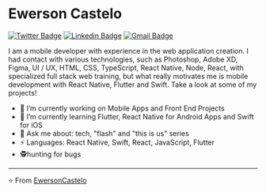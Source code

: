 # Ewerson Castelo  
[![Twitter Badge](https://img.shields.io/badge/-@EwersonCastelo-1ca0f1?style=flat-square&labelColor=1ca0f1&logo=twitter&logoColor=white&link=https://twitter.com/SilvaEwer)](https://twitter.com/EwersonCastelo) [![Linkedin Badge](https://img.shields.io/badge/-ewersoncastelo-blue?style=flat-square&logo=Linkedin&logoColor=white&link=https://www.linkedin.com/in/ewersoncastelo/)](https://www.linkedin.com/in/ewersoncastelo/) [![Gmail Badge](https://img.shields.io/badge/-ewersoncastelo@gmail.com-c14438?style=flat-square&logo=Gmail&logoColor=white&link=mailto:ewersoncastelo@gmail.com)](mailto:ewersoncastelo@gmail.com)

I am a mobile developer with experience in the web application creation. I had contact with various technologies, such as Photoshop, Adobe XD, Figma, UI / UX, HTML, CSS, TypeScript, React Native, Node, React, with specialized full stack web training, but what really motivates me is mobile development with React Native, Flutter and Swift. Take a look at some of my projects! 

- 🔭 I’m currently working on Mobile Apps and Front End Projects
- 🌱 I’m currently learning Flutter, React Native for Android Apps and Swift for iOS
- 💬 Ask me about: tech, "flash" and "this is us" series
- ⚡ Languages: React Native, Swift, React, JavaScript, Flutter
- 🕵️‍hunting for bugs
---
⭐️ From [EwersonCastelo](https://github.com/ewersoncastelo)
